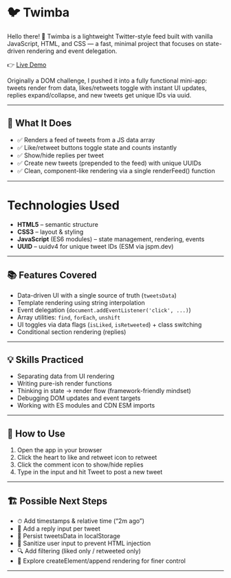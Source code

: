 # 🐦 Twimba

Hello there! 👋 Twimba is a lightweight Twitter-style feed built with vanilla JavaScript, HTML, and CSS — a fast, minimal project that focuses on state-driven rendering and event delegation.

👉 [Live Demo](https://twimbadavsan.netlify.app/)

Originally a DOM challenge, I pushed it into a fully functional mini-app: tweets render from data, likes/retweets toggle with instant UI updates, replies expand/collapse, and new tweets get unique IDs via uuid.

---

## 🚀 What It Does

- ✅ Renders a feed of tweets from a JS data array
- ✅ Like/retweet buttons toggle state and counts instantly
- ✅ Show/hide replies per tweet
- ✅ Create new tweets (prepended to the feed) with unique UUIDs
- ✅ Clean, component-like rendering via a single renderFeed() function

---

# Technologies Used

- **HTML5** – semantic structure
- **CSS3** – layout & styling
- **JavaScript** (ES6 modules) – state management, rendering, events
- **UUID** – uuidv4 for unique tweet IDs (ESM via jspm.dev)

---

## 📚 Features Covered

- Data-driven UI with a single source of truth (`tweetsData`)
- Template rendering using string interpolation
- Event delegation (`document.addEventListener('click', ...)`)
- Array utilities: `find`, `forEach`, `unshift`
- UI toggles via data flags (`isLiked`, `isRetweeted`) + class switching
- Conditional section rendering (replies)

---

## 💡 Skills Practiced

- Separating data from UI rendering
- Writing pure-ish render functions
- Thinking in state → render flow (framework-friendly mindset)
- Debugging DOM updates and event targets
- Working with ES modules and CDN ESM imports

---

## 🧪 How to Use

1. Open the app in your browser
2. Click the heart to like and retweet icon to retweet
3. Click the comment icon to show/hide replies
4. Type in the input and hit Tweet to post a new tweet

---

## 🏗️ Possible Next Steps

- ⏱ Add timestamps & relative time (“2m ago”)
- 💬 Add a reply input per tweet
- 💾 Persist tweetsData in localStorage
- 🧼 Sanitize user input to prevent HTML injection
- 🔍 Add filtering (liked only / retweeted only)
- 🧩 Explore createElement/append rendering for finer control

---

